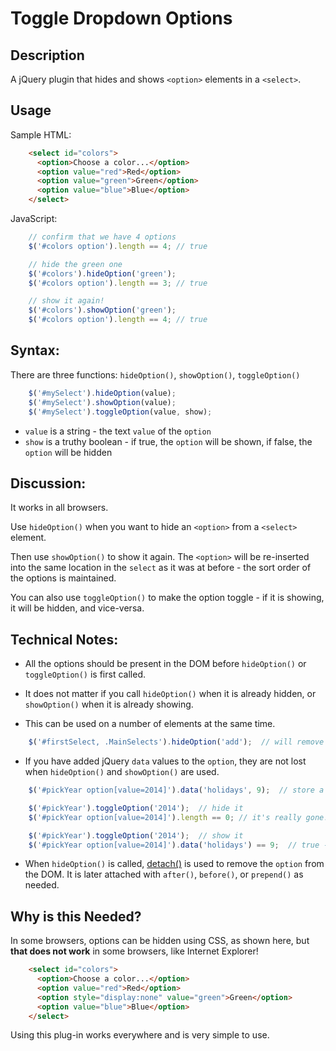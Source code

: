 # Toggle Dropdown Options

## Description

A jQuery plugin that hides and shows `<option>` elements in a `<select>`.

## Usage

Sample HTML:

```HTML
    <select id="colors">
      <option>Choose a color...</option>
      <option value="red">Red</option>
      <option value="green">Green</option>
      <option value="blue">Blue</option>
    </select>
```

JavaScript:

```JavaScript
    // confirm that we have 4 options
    $('#colors option').length == 4; // true

    // hide the green one
    $('#colors').hideOption('green');
    $('#colors option').length == 3; // true

    // show it again!
    $('#colors').showOption('green');
    $('#colors option').length == 4; // true
```

## Syntax:

There are three functions: `hideOption()`, `showOption()`, `toggleOption()`

```JavaScript
    $('#mySelect').hideOption(value); 
    $('#mySelect').showOption(value);
    $('#mySelect').toggleOption(value, show);
```
*   `value` is a string - the text `value` of the `option`
*   `show` is a truthy boolean - if true, the `option` will be shown, if false, the `option` will be hidden


## Discussion:

It works in all browsers.

Use `hideOption()` when you want to hide an `<option>` from a `<select>` element.  

Then use `showOption()` to show it again.  The `<option>` will be re-inserted into the same location in the `select` as it was at before - the sort order of the options is maintained.

You can also use `toggleOption()` to make the option toggle - if it is showing, it will be hidden, and vice-versa.

## Technical Notes:

*   All the options should be present in the DOM before `hideOption()` or `toggleOption()` is first called.

*   It does not matter if you call `hideOption()` when it is already hidden, or `showOption()` when it is already showing.

*   This can be used on a number of elements at the same time.
```JavaScript
    $('#firstSelect, .MainSelects').hideOption('add');  // will remove all <option value="add">....</option> from the matched <select> elements.
```

*   If you have added jQuery `data` values to the `option`, they are not lost when `hideOption()` and `showOption()` are 
used.
```JavaScript
    $('#pickYear option[value=2014]').data('holidays', 9);  // store a value into data

    $('#pickYear').toggleOption('2014');  // hide it
    $('#pickYear option[value=2014]').length == 0; // it's really gone!

    $('#pickYear').toggleOption('2014');  // show it
    $('#pickYear option[value=2014]').data('holidays') == 9;  // true - the value is still there
```

*   When `hideOption()` is called, [detach()](http://api.jquery.com/detach/) is used to remove the `option` from the DOM.  It is later attached with `after()`, `before()`, or `prepend()` as needed.

## Why is this Needed?

In some browsers, options can be hidden using CSS, as shown here, but **that does not work** in some browsers, like Internet Explorer!
```HTML
    <select id="colors">
      <option>Choose a color...</option>
      <option value="red">Red</option>
      <option style="display:none" value="green">Green</option>
      <option value="blue">Blue</option>
    </select>
```
Using this plug-in works everywhere and is very simple to use.




